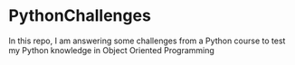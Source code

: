 # PythonChallenges

In this repo, I am answering some challenges from a Python course to test my Python knowledge in Object Oriented Programming 
